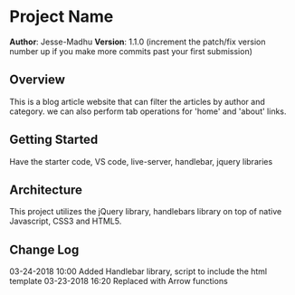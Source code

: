 # Project Name

**Author**: Jesse-Madhu
**Version**: 1.1.0 (increment the patch/fix version number up if you make more commits past your first submission)

## Overview
This is a blog article website that can filter the articles by author and category. we can also perform tab operations for 'home' and 'about' links.

## Getting Started
Have the starter code, VS code, live-server, handlebar, jquery libraries

## Architecture
This project utilizes the jQuery library, handlebars library on top of native Javascript, CSS3 and HTML5.

## Change Log
03-24-2018 10:00 Added Handlebar library, script to include the html template
03-23-2018 16:20 Replaced with Arrow functions
